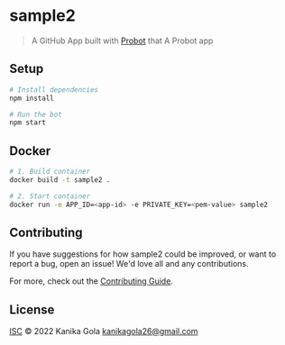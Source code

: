 # sample2

> A GitHub App built with [Probot](https://github.com/probot/probot) that A Probot app

## Setup

```sh
# Install dependencies
npm install

# Run the bot
npm start
```

## Docker

```sh
# 1. Build container
docker build -t sample2 .

# 2. Start container
docker run -e APP_ID=<app-id> -e PRIVATE_KEY=<pem-value> sample2
```

## Contributing

If you have suggestions for how sample2 could be improved, or want to report a bug, open an issue! We'd love all and any contributions.

For more, check out the [Contributing Guide](CONTRIBUTING.md).

## License

[ISC](LICENSE) © 2022 Kanika Gola <kanikagola26@gmail.com>
